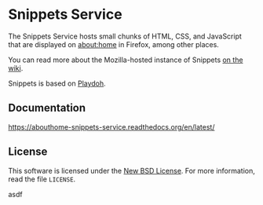 # Snippets Service

The Snippets Service hosts small chunks of HTML, CSS, and JavaScript that are
displayed on [about:home](about:home) in Firefox, among other places.

You can read more about the Mozilla-hosted instance of Snippets
[on the wiki](https://wiki.mozilla.org/Websites/Snippets).

Snippets is based on [Playdoh](https://github.com/mozilla/playdoh).


## Documentation

https://abouthome-snippets-service.readthedocs.org/en/latest/


## License

This software is licensed under the
[New BSD License](http://creativecommons.org/licenses/BSD/). For more
information, read the file ``LICENSE``.

asdf
